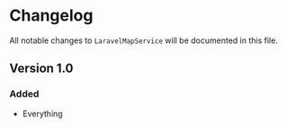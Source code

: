 # Changelog

All notable changes to `LaravelMapService` will be documented in this file.

## Version 1.0

### Added
- Everything
